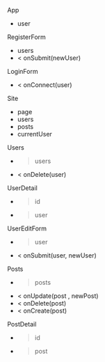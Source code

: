 App
- user

RegisterForm
- users
- < onSubmit(newUser)

LoginForm
- < onConnect(user)

Site
- page
- users
- posts
- currentUser

Users
- > users
- < onDelete(user)

UserDetail
- > id
- > user

UserEditForm
- > user
- < onSubmit(user, newUser)

Posts
- > posts
- < onUpdate(post , newPost)
- < onDelete(post)
- < onCreate(post)

PostDetail
- > id
- > post
